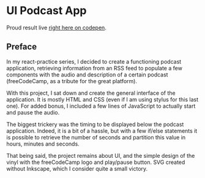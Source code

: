 # UI Podcast App

Proud result live [right here on codepen](https://codepen.io/borntofrappe/full/YdWpXN).

## Preface

In my react-practice series, I decided to create a functioning podcast application, retrieving information from an RSS feed to populate a few components with the audio and description of a certain podcast (freeCodeCamp, as a tribute for the great platform).

With this project, I sat down and create the general interface of the application. It is mostly HTML and CSS (even if I am using stylus for this last one). For added bonus, I included a few lines of JavaScript to actually start and pause the audio.

The biggest trickery was the timing to be displayed below the podcast application. Indeed, it is a bit of a hassle, but with a few if/else statements it is possible to retrieve the number of seconds and partition this value in hours, minutes and seconds.

That being said, the project remains about UI, and the simple design of the vinyl with the freeCodeCamp logo and play/pause button. SVG created without Inkscape, which I consider quite a small victory.
